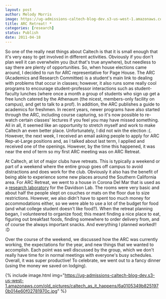 ```yaml
---
layout: post
author: Melody Morris
image: https://ug-admissions-caltech-blog-dev.s3-us-west-1.amazonaws.com/old_pictures/caltech_as_it_happens/6a0105349b8251970b014e60772deb970c.jpg
title: ARC Retreat! *
categories: [research]
status: Publish
date: 2011-04-18
---
```



So one of the really neat things about Caltech is that it is small enough that it's very easy to get involved in different activities. Obviously if you don't plan well it can overwhelm you (but that's true anywhere), but needless to say there are plenty of opportunities. So, when house elections came around, I decided to run for ARC representative for Page House. The ARC (Academics and Research Committee) is a student's main link to dealing with problems that occur in classes; however, it also runs some really cool programs to encourage student-professor interactions such as student-faculty lunches (where once a month a group of students who sign up get a free lunch catered by the Athenaum (the nicest, members-only facility on campus), and get to talk to a prof). In addition, the ARC publishes a guide to academics for freshmen. In recent years, newer programs have also started through the ARC, including course capturing, so it's now possible to re-watch certain classes' lectures if you feel you may have missed something. All in all, it seemed like an opportunity to stretch myself and work to make Caltech an even better place. Unfortunately, I did not win the election :(. However, the next week, I received an email asking people to apply for ARC Rep-at-Large positions and, as I talked about last term, I applied and received one of the openings. However, by the time this happened, it was near the end of term so my first ARC meeting was on ARC Retreat.

At Caltech, at lot of major clubs have retreats. This is typically a weekend or part of a weekend where the entire group goes off campus to avoid distractions and does work for the club. Obviously it also has the benefit of being able to experience some new places around the Southern California area. For ARC Retreat, we went to a house in Corona Del Mar that is used as a <a href="https://www.its.caltech.edu/mirsky/kml.htm" target="_self" title="research laboratory">research laboratory</a> for the Davidson Lab. The rooms were very basic and about half the people slept on couches or mats on the floor due to size restrictions. However, we also didn't have to spent too much money for accommodations either, so we were able to use a lot of the budget for food (and what college student doesn't like food?). When the retreat planning began, I volunteered to organize food; this meant finding a nice place to eat, figuring out breakfast foods, finding somewhere to order delivery from, and of course the always important snacks. And everything I planned worked!! :D

Over the course of the weekend, we discussed how the ARC was currently working, the expectations for the year, and new things that we wanted to accomplish. Each point was well discussed by the group, which we don't really have time for in normal meetings with everyone's busy schedules. Overall, it was super productive! To celebrate, we went out to a fancy dinner (using the money we saved on lodging).


{% include image.html img="https://ug-admissions-caltech-blog-dev.s3-us-west-1.amazonaws.com/old_pictures/caltech_as_it_happens/6a0105349b8251970b014e60f02781970c.jpg" %}
